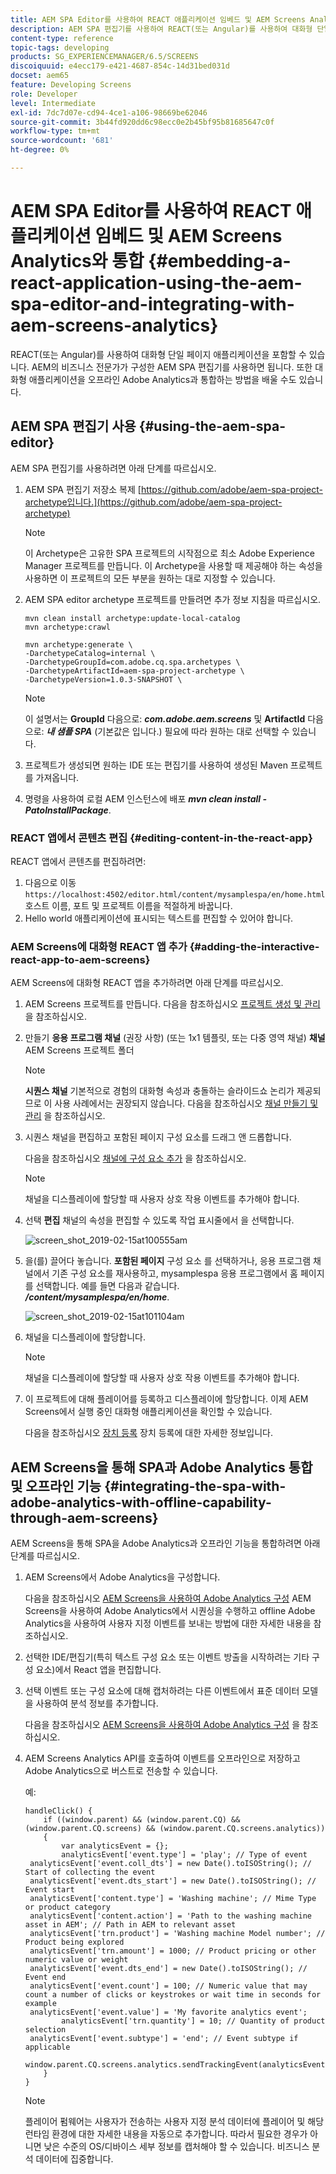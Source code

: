 ```yaml
---
title: AEM SPA Editor를 사용하여 REACT 애플리케이션 임베드 및 AEM Screens Analytics와 통합
description: AEM SPA 편집기를 사용하여 REACT(또는 Angular)를 사용하여 대화형 단일 페이지 애플리케이션을 임베드하는 방법에 대해 알아봅니다.
content-type: reference
topic-tags: developing
products: SG_EXPERIENCEMANAGER/6.5/SCREENS
discoiquuid: e4ecc179-e421-4687-854c-14d31bed031d
docset: aem65
feature: Developing Screens
role: Developer
level: Intermediate
exl-id: 7dc7d07e-cd94-4ce1-a106-98669be62046
source-git-commit: 3b44fd920dd6c98ecc0e2b45bf95b81685647c0f
workflow-type: tm+mt
source-wordcount: '681'
ht-degree: 0%

---
```


# AEM SPA Editor를 사용하여 REACT 애플리케이션 임베드 및 AEM Screens Analytics와 통합 {#embedding-a-react-application-using-the-aem-spa-editor-and-integrating-with-aem-screens-analytics}

REACT(또는 Angular)를 사용하여 대화형 단일 페이지 애플리케이션을 포함할 수 있습니다. AEM의 비즈니스 전문가가 구성한 AEM SPA 편집기를 사용하면 됩니다. 또한 대화형 애플리케이션을 오프라인 Adobe Analytics과 통합하는 방법을 배울 수도 있습니다.

## AEM SPA 편집기 사용 {#using-the-aem-spa-editor}

AEM SPA 편집기를 사용하려면 아래 단계를 따르십시오.

1. AEM SPA 편집기 저장소 복제 [https://github.com/adobe/aem-spa-project-archetype입니다.](https://github.com/adobe/aem-spa-project-archetype)

   >[!NOTE]
   >
   >이 Archetype은 고유한 SPA 프로젝트의 시작점으로 최소 Adobe Experience Manager 프로젝트를 만듭니다. 이 Archetype을 사용할 때 제공해야 하는 속성을 사용하면 이 프로젝트의 모든 부분을 원하는 대로 지정할 수 있습니다.

1. AEM SPA editor archetype 프로젝트를 만들려면 추가 정보 지침을 따르십시오.

   ```
   mvn clean install archetype:update-local-catalog
   mvn archetype:crawl
   
   mvn archetype:generate \
   -DarchetypeCatalog=internal \
   -DarchetypeGroupId=com.adobe.cq.spa.archetypes \
   -DarchetypeArtifactId=aem-spa-project-archetype \
   -DarchetypeVersion=1.0.3-SNAPSHOT \
   ```

   >[!NOTE]
   >
   >이 설명서는 **GroupId** 다음으로: ***com.adobe.aem.screens*** 및 **ArtifactId** 다음으로: ***내 샘플 SPA*** (기본값은 입니다.) 필요에 따라 원하는 대로 선택할 수 있습니다.

1. 프로젝트가 생성되면 원하는 IDE 또는 편집기를 사용하여 생성된 Maven 프로젝트를 가져옵니다.
1. 명령을 사용하여 로컬 AEM 인스턴스에 배포 ***mvn clean install -PatoInstallPackage***.

### REACT 앱에서 콘텐츠 편집 {#editing-content-in-the-react-app}

REACT 앱에서 콘텐츠를 편집하려면:

1. 다음으로 이동 `https://localhost:4502/editor.html/content/mysamplespa/en/home.html` 호스트 이름, 포트 및 프로젝트 이름을 적절하게 바꿉니다.
1. Hello world 애플리케이션에 표시되는 텍스트를 편집할 수 있어야 합니다.

### AEM Screens에 대화형 REACT 앱 추가 {#adding-the-interactive-react-app-to-aem-screens}

AEM Screens에 대화형 REACT 앱을 추가하려면 아래 단계를 따르십시오.

1. AEM Screens 프로젝트를 만듭니다. 다음을 참조하십시오 [프로젝트 생성 및 관리](creating-a-screens-project.md) 을 참조하십시오.
1. 만들기 **응용 프로그램 채널** (권장 사항) (또는 1x1 템플릿, 또는 다중 영역 채널) **채널** AEM Screens 프로젝트 폴더

   >[!NOTE]
   >**시퀀스 채널** 기본적으로 경험의 대화형 속성과 충돌하는 슬라이드쇼 논리가 제공되므로 이 사용 사례에서는 권장되지 않습니다.
   >다음을 참조하십시오 [채널 만들기 및 관리](managing-channels.md) 을 참조하십시오.

1. 시퀀스 채널을 편집하고 포함된 페이지 구성 요소를 드래그 앤 드롭합니다.

   다음을 참조하십시오 [채널에 구성 요소 추가](adding-components-to-a-channel.md) 을 참조하십시오.

   >[!NOTE]
   >
   >채널을 디스플레이에 할당할 때 사용자 상호 작용 이벤트를 추가해야 합니다.

1. 선택 **편집** 채널의 속성을 편집할 수 있도록 작업 표시줄에서 을 선택합니다.

   ![screen_shot_2019-02-15at100555am](assets/screen_shot_2019-02-15at100555am.png)

1. 을(를) 끌어다 놓습니다. **포함된 페이지** 구성 요소 를 선택하거나, 응용 프로그램 채널에서 기존 구성 요소를 재사용하고, mysamplespa 응용 프로그램에서 홈 페이지를 선택합니다. 예를 들면 다음과 같습니다. ***/content/mysamplespa/en/home***.

   ![screen_shot_2019-02-15at101104am](assets/screen_shot_2019-02-15at101104am.png)

1. 채널을 디스플레이에 할당합니다.

   >[!NOTE]
   >채널을 디스플레이에 할당할 때 사용자 상호 작용 이벤트를 추가해야 합니다.

1. 이 프로젝트에 대해 플레이어를 등록하고 디스플레이에 할당합니다. 이제 AEM Screens에서 실행 중인 대화형 애플리케이션을 확인할 수 있습니다.

   다음을 참조하십시오 [장치 등록](device-registration.md) 장치 등록에 대한 자세한 정보입니다.

## AEM Screens을 통해 SPA과 Adobe Analytics 통합 및 오프라인 기능 {#integrating-the-spa-with-adobe-analytics-with-offline-capability-through-aem-screens}

AEM Screens을 통해 SPA을 Adobe Analytics과 오프라인 기능을 통합하려면 아래 단계를 따르십시오.

1. AEM Screens에서 Adobe Analytics을 구성합니다.

   다음을 참조하십시오 [AEM Screens을 사용하여 Adobe Analytics 구성](configuring-adobe-analytics-aem-screens.md) AEM Screens을 사용하여 Adobe Analytics에서 시퀀싱을 수행하고 offline Adobe Analytics을 사용하여 사용자 지정 이벤트를 보내는 방법에 대한 자세한 내용을 참조하십시오.

1. 선택한 IDE/편집기(특히 텍스트 구성 요소 또는 이벤트 방출을 시작하려는 기타 구성 요소)에서 React 앱을 편집합니다.
1. 선택 이벤트 또는 구성 요소에 대해 캡처하려는 다른 이벤트에서 표준 데이터 모델을 사용하여 분석 정보를 추가합니다.

   다음을 참조하십시오 [AEM Screens을 사용하여 Adobe Analytics 구성](configuring-adobe-analytics-aem-screens.md) 을 참조하십시오.

1. AEM Screens Analytics API를 호출하여 이벤트를 오프라인으로 저장하고 Adobe Analytics으로 버스트로 전송할 수 있습니다.

   예:

   ```
   handleClick() {
       if ((window.parent) && (window.parent.CQ) && (window.parent.CQ.screens) && (window.parent.CQ.screens.analytics))
       {
           var analyticsEvent = {};
           analyticsEvent['event.type'] = 'play'; // Type of event
    analyticsEvent['event.coll_dts'] = new Date().toISOString(); // Start of collecting the event
    analyticsEvent['event.dts_start'] = new Date().toISOString(); // Event start
    analyticsEvent['content.type'] = 'Washing machine'; // Mime Type or product category
    analyticsEvent['content.action'] = 'Path to the washing machine asset in AEM'; // Path in AEM to relevant asset
    analyticsEvent['trn.product'] = 'Washing machine Model number'; // Product being explored
    analyticsEvent['trn.amount'] = 1000; // Product pricing or other numeric value or weight
    analyticsEvent['event.dts_end'] = new Date().toISOString(); // Event end
    analyticsEvent['event.count'] = 100; // Numeric value that may count a number of clicks or keystrokes or wait time in seconds for example
    analyticsEvent['event.value'] = 'My favorite analytics event';
           analyticsEvent['trn.quantity'] = 10; // Quantity of product selection
    analyticsEvent['event.subtype'] = 'end'; // Event subtype if applicable
    window.parent.CQ.screens.analytics.sendTrackingEvent(analyticsEvent);
       }
   }
   ```

   >[!NOTE]
   >
   >플레이어 펌웨어는 사용자가 전송하는 사용자 지정 분석 데이터에 플레이어 및 해당 런타임 환경에 대한 자세한 내용을 자동으로 추가합니다. 따라서 필요한 경우가 아니면 낮은 수준의 OS/디바이스 세부 정보를 캡처해야 할 수 있습니다. 비즈니스 분석 데이터에 집중합니다.
